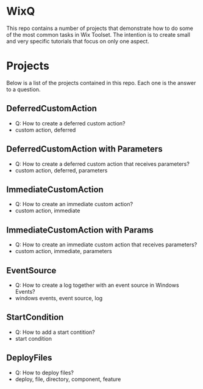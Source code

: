 # WixQ
This repo contains a number of projects that demonstrate how to do some of the most common tasks in Wix Toolset.
The intention is to create small and very specific tutorials that focus on only one aspect.

# Projects
Below is a list of the projects contained in this repo. Each one is the answer to a question.

## DeferredCustomAction
- Q: How to create a deferred custom action?
- custom action, deferred

## DeferredCustomAction with Parameters
- Q: How to create a deferred custom action that receives parameters?
- custom action, deferred, parameters

## ImmediateCustomAction
- Q: How to create an immediate custom action?
- custom action, immediate

## ImmediateCustomAction with Params
- Q: How to create an immediate custom action that receives parameters?
- custom action, immediate, parameters

## EventSource
- Q: How to create a log together with an event source in Windows Events?
- windows events, event source, log

## StartCondition
- Q: How to add a start contition?
- start condition

## DeployFiles
- Q: How to deploy files?
- deploy, file, directory, component, feature
